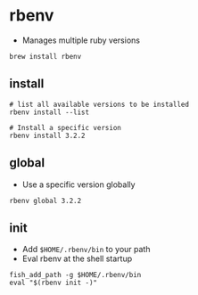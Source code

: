 # rbenv

- Manages multiple ruby versions

```shell
brew install rbenv

```

## install

```shell
# list all available versions to be installed
rbenv install --list

# Install a specific version
rbenv install 3.2.2
```

## global

- Use a specific version globally

```shell
rbenv global 3.2.2
```

## init

- Add `$HOME/.rbenv/bin` to your path
- Eval rbenv at the shell startup

```shell
fish_add_path -g $HOME/.rbenv/bin
eval "$(rbenv init -)"
```
